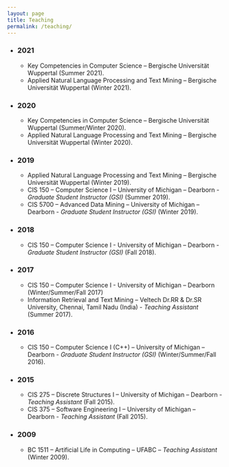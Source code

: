 ```yaml
---
layout: page
title: Teaching
permalink: /teaching/
---
```

- ### **2021**
    - Key Competencies in Computer Science – Bergische Universität Wuppertal (Summer 2021).
    - Applied Natural Language Processing and Text Mining – Bergische Universität Wuppertal (Winter 2021).
- ### **2020**
    - Key Competencies in Computer Science – Bergische Universität Wuppertal (Summer/Winter 2020).
    - Applied Natural Language Processing and Text Mining – Bergische Universität Wuppertal (Winter 2020).
- ### **2019**
    - Applied Natural Language Processing and Text Mining – Bergische Universität Wuppertal (Winter 2019).
    - CIS 150 – Computer Science I – University of Michigan – Dearborn - *Graduate Student Instructor (GSI)* (Summer 2019).
    - CIS 5700 – Advanced Data Mining – University of Michigan – Dearborn - *Graduate Student Instructor (GSI)* (Winter 2019).
- ### **2018**
    - CIS 150 – Computer Science I - University of Michigan – Dearborn - *Graduate Student Instructor (GSI)* (Fall 2018).
- ### **2017**
    - CIS 150 – Computer Science I - University of Michigan – Dearborn  (Winter/Summer/Fall 2017)
    - Information Retrieval and Text Mining – Veltech Dr.RR & Dr.SR University, Chennai, Tamil Nadu (India) - *Teaching Assistant* (Summer 2017).
- ### **2016**
    - CIS 150 – Computer Science I (C++) – University of Michigan – Dearborn - *Graduate Student Instructor (GSI)*  (Winter/Summer/Fall 2016).
- ### **2015**
    - CIS 275 – Discrete Structures I – University of Michigan – Dearborn - *Teaching Assistant* (Fall 2015).
    - CIS 375 – Software Engineering I – University of Michigan – Dearborn - *Teaching Assistant* (Fall 2015).
- ### **2009**
    - BC 1511 – Artificial Life in Computing – UFABC – *Teaching Assistant* (Winter 2009).